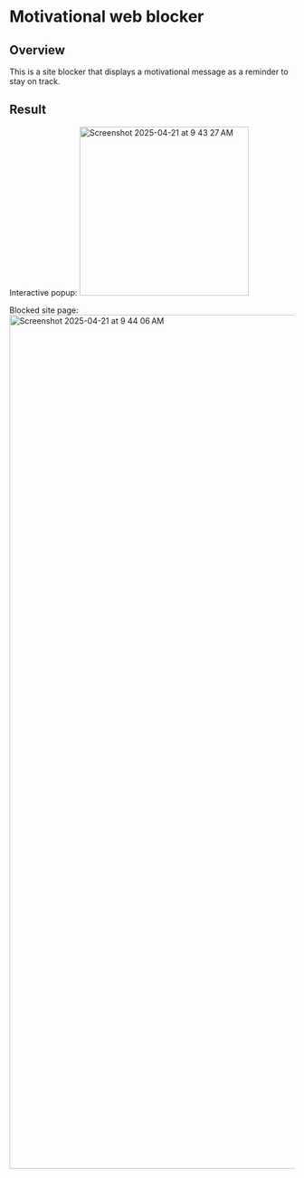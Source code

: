 # Motivational web blocker

## Overview

This is a site blocker that displays a motivational message as a reminder to stay on track.

## Result

Interactive popup:
<img width="299" alt="Screenshot 2025-04-21 at 9 43 27 AM" src="https://github.com/user-attachments/assets/8cc908a7-2098-4e6d-897f-32a2d94ddd72" />

Blocked site page:
<img width="1511" alt="Screenshot 2025-04-21 at 9 44 06 AM" src="https://github.com/user-attachments/assets/f4134d7c-15f2-4e99-9af2-aca03135cb2e" />
